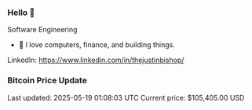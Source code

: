 ### Hello 🤙  

Software Engineering

- 🔭 I love computers, finance, and building things.
  
LinkedIn: https://www.linkedin.com/in/thejustinbishop/  



















































































































































































































































































### Bitcoin Price Update
Last updated: 2025-05-19 01:08:03 UTC
Current price: $105,405.00 USD
